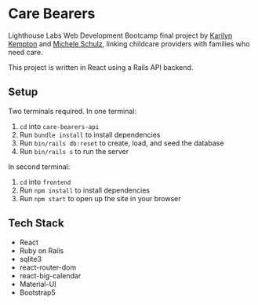 # Care Bearers
Lighthouse Labs Web Development Bootcamp final project by [Karilyn Kempton](https://github.com/karilyn/) and [Michele Schulz](https://github.com/schmmv/), linking childcare providers with families who need care.

This project is written in React using a Rails API backend. 

## Setup
Two terminals required.
In one terminal:
1. `cd` into `care-bearers-api`
2. Run `bundle install` to install dependencies
3. Run `bin/rails db:reset` to create, load, and seed the database
4. Run `bin/rails s` to run the server

In second terminal:
1. `cd` into `frontend`
2. Run `npm install` to install dependencies
3. Run `npm start` to open up the site in your browser

## Tech Stack
- React
- Ruby on Rails
- sqlite3
- react-router-dom
- react-big-calendar
- Material-UI
- Bootstrap5
